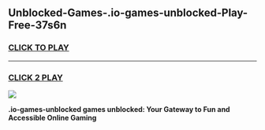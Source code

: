 
## Unblocked-Games-.io-games-unblocked-Play-Free-37s6n
<h3>
<a href="https://premium76.site?title=.io-games-unblocked&ref=15A">CLICK TO PLAY</a></h3>
<hr>

<h3>
<a href="https://premium76.site?title=.io-games-unblocked&ref=15A">CLICK 2 PLAY</a>
  
</h3>

<a href="https://premium76.site?title=.io-games-unblocked&ref=15A"><img src="https://clearcache.store/games.png"></a>


**.io-games-unblocked games unblocked: Your Gateway to Fun and Accessible Online Gaming**
